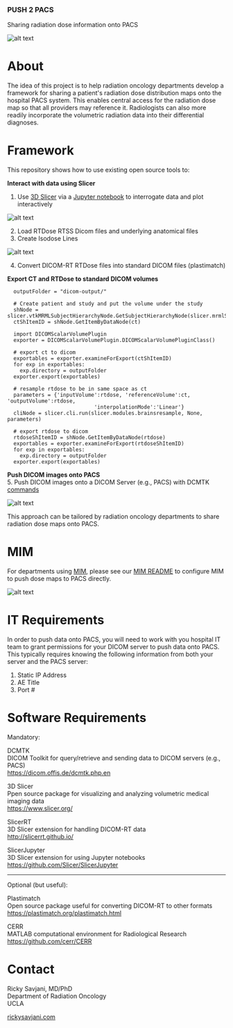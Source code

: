 ### PUSH 2 PACS

Sharing radiation dose information onto PACS

![alt text][logo]

[logo]: https://github.com/rsavjanimdphd/push2pacs/blob/main/images/push2PACS.jpg "PUSH 2 PACS"

# About  
The idea of this project is to help radiation oncology departments develop a framework for sharing a patient's radiation dose distribution maps onto the hospital PACS system. This enables central access for the radiation dose map so that all providers may reference it. Radiologists can also more readily incorporate the volumetric radiation data into their differential diagnoses. 

# Framework  
This repository shows how to use existing open source tools to:

**Interact with data using Slicer** 
1. Use [3D Slicer](https://www.slicer.org/) via a [Jupyter notebook](https://github.com/rsavjanimdphd/push2pacs/blob/main/push2pacs.ipynb) to interrogate data and plot interactively 

![alt text][disp]

2. Load RTDose RTSS Dicom files and underlying anatomical files
3. Create Isodose Lines

![alt text][dose]

4. Convert DICOM-RT RTDose files into standard DICOM files (plastimatch)

**Export CT and RTDose to standard DICOM volumes**
```
  outputFolder = "dicom-output/"
  ​
  # Create patient and study and put the volume under the study
  shNode = slicer.vtkMRMLSubjectHierarchyNode.GetSubjectHierarchyNode(slicer.mrmlScene)
  ctShItemID = shNode.GetItemByDataNode(ct)
  ​
  import DICOMScalarVolumePlugin
  exporter = DICOMScalarVolumePlugin.DICOMScalarVolumePluginClass()
  ​
  # export ct to dicom
  exportables = exporter.examineForExport(ctShItemID)
  for exp in exportables:
    exp.directory = outputFolder
  exporter.export(exportables)
  ​
  # resample rtdose to be in same space as ct
  parameters = {'inputVolume':rtdose, 'referenceVolume':ct, 'outputVolume':rtdose, 
                            'interpolationMode':'Linear'}
  cliNode = slicer.cli.run(slicer.modules.brainsresample, None, parameters)
  ​
  # export rtdose to dicom
  rtdoseShItemID = shNode.GetItemByDataNode(rtdose)
  exportables = exporter.examineForExport(rtdoseShItemID)
  for exp in exportables:
    exp.directory = outputFolder
  exporter.export(exportables)
 ```

[dose]:https://github.com/rsavjanimdphd/push2pacs/blob/main/images/isodose.png
[disp]:https://github.com/rsavjanimdphd/push2pacs/blob/main/images/4view.png

**Push DICOM images onto PACS**  
5. Push DICOM images onto a DICOM Server (e.g., PACS) with DCMTK [commands](https://github.com/rsavjanimdphd/push2pacs/blob/main/src/push2pacs.sh)

![alt text][pacs]

[pacs]:https://github.com/rsavjanimdphd/push2pacs/blob/main/images/pacs.png

This approach can be tailored by radiation oncology departments to share radiation dose maps onto PACS. 

# MIM
For departments using [MIM](https://www.mimsoftware.com/solutions/radiationoncology), please see our [MIM README](https://github.com/rsavjanimdphd/push2pacs/blob/main/MIM_README.pdf) to configure MIM to push dose maps to PACS directly. 

![alt text][mim]

[mim]:https://github.com/rsavjanimdphd/push2pacs/blob/main/images/mim.png

# IT Requirements
In order to push data onto PACS, you will need to work with you hospital IT team to grant permissions for your DICOM server to push data onto PACS. This typically requires knowing the following information from both your server and the PACS server:

1. Static IP Address
2. AE Title
3. Port #

# Software Requirements

Mandatory:  
  
DCMTK  
DICOM Toolkit for query/retrieve and sending data to DICOM servers (e.g., PACS)  
https://dicom.offis.de/dcmtk.php.en  

3D Slicer  
Ppen source package for visualizing and analyzing volumetric medical imaging data  
https://www.slicer.org/  

SlicerRT  
3D Slicer extension for handling DICOM-RT data  
http://slicerrt.github.io/  

SlicerJupyter  
3D Slicer extension for using Jupyter notebooks  
https://github.com/Slicer/SlicerJupyter  

--------------------------------------------------------------------------------  

Optional (but useful):  
  
Plastimatch  
Open source package useful for converting DICOM-RT to other formats  
https://plastimatch.org/plastimatch.html  
  
CERR  
MATLAB computational environment for Radiological Research  
https://github.com/cerr/CERR  
  
# Contact
Ricky Savjani, MD/PhD  
Department of Radiation Oncology  
UCLA  
  
[rickysavjani.com](http://rickysavjani.com/)
